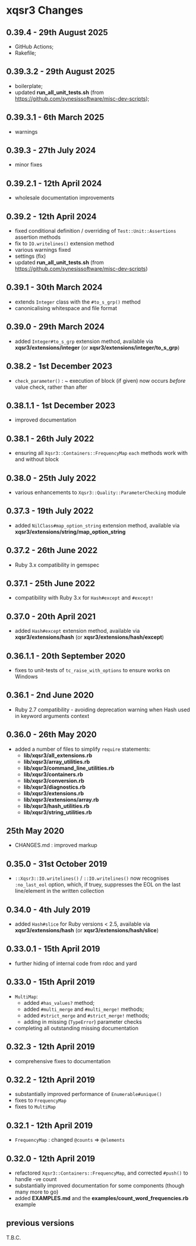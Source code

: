 # **xqsr3** Changes


## 0.39.4 - 29th August 2025

* GitHub Actions;
* Rakefile;


## 0.39.3.2 - 29th August 2025

* boilerplate;
* updated **run_all_unit_tests.sh** (from https://github.com/synesissoftware/misc-dev-scripts);


## 0.39.3.1 - 6th March 2025

* warnings


## 0.39.3 - 27th July 2024

* minor fixes


## 0.39.2.1 - 12th April 2024

* wholesale documentation improvements


## 0.39.2 - 12th April 2024

* fixed conditional definition / overriding of `Test::Unit::Assertions` assertion methods
* fix to `IO.writelines()` extension method
* various warnings fixed
* settings (fix)
* updated **run_all_unit_tests.sh** (from https://github.com/synesissoftware/misc-dev-scripts)


## 0.39.1 - 30th March 2024

* extends `Integer` class with the `#to_s_grp()` method
* canonicalising whitespace and file format


## 0.39.0 - 29th March 2024

* added `Integer#to_s_grp` extension method, available via **xqsr3/extensions/integer** (or **xqsr3/extensions/integer/to_s_grp**)


## 0.38.2 - 1st December 2023

* `check_parameter()` : ~ execution of block (if given) now occurs _before_ value check, rather than after


## 0.38.1.1 - 1st December 2023

* improved documentation


## 0.38.1 - 26th July 2022

* ensuring all `Xqsr3::Containers::FrequencyMap` `each` methods work with and without block


## 0.38.0 - 25th July 2022

* various enhancements to `Xqsr3::Quality::ParameterChecking` module


## 0.37.3 - 19th July 2022

* added `NilClass#map_option_string` extension method, available via **xqsr3/extensions/string/map_option_string**


## 0.37.2 - 26th June 2022

* Ruby 3.x compatibility in gemspec


## 0.37.1 - 25th June 2022

* compatibility with Ruby 3.x for `Hash#except` and `#except!`


## 0.37.0 - 20th April 2021

* added `Hash#except` extension method, available via **xqsr3/extensions/hash** (or **xqsr3/extensions/hash/except**)


## 0.36.1.1 - 20th September 2020

* fixes to unit-tests of `tc_raise_with_options` to ensure works on Windows


## 0.36.1 - 2nd June 2020

* Ruby 2.7 compatibility - avoiding deprecation warning when Hash used in keyword arguments context


## 0.36.0 - 26th May 2020

* added a number of files to simplify `require` statements:
  - **lib/xqsr3/all_extensions.rb**
  - **lib/xqsr3/array_utilities.rb**
  - **lib/xqsr3/command_line_utilities.rb**
  - **lib/xqsr3/containers.rb**
  - **lib/xqsr3/conversion.rb**
  - **lib/xqsr3/diagnostics.rb**
  - **lib/xqsr3/extensions.rb**
  - **lib/xqsr3/extensions/array.rb**
  - **lib/xqsr3/hash_utilities.rb**
  - **lib/xqsr3/string_utilities.rb**


## 25th May 2020

* CHANGES.md : improved markup


## 0.35.0 - 31st October 2019

* `::Xqsr3::IO.writelines()` / `::IO.writelines()` now recognises `:no_last_eol` option, which, if truey, suppresses the EOL on the last line/element in the written collection


## 0.34.0 - 4th July 2019

* added `Hash#slice` for Ruby versions < 2.5, available via **xqsr3/extensions/hash** (or **xqsr3/extensions/hash/slice**)


## 0.33.0.1 - 15th April 2019

* further hiding of internal code from rdoc and yard


## 0.33.0 - 15th April 2019

* `MultiMap`:
  - added `#has_values?` method;
  - added `#multi_merge` and `#multi_merge!` methods;
  - added `#strict_merge` and `#strict_merge!` methods;
  - adding in missing (`TypeError`) parameter checks
* completing all outstanding missing documentation


## 0.32.3 - 12th April 2019

* comprehensive fixes to documentation


## 0.32.2 - 12th April 2019

* substantially improved performance of `Enumerable#unique()`
* fixes to `FrequencyMap`
* fixes to `MultiMap`


## 0.32.1 - 12th April 2019

* `FrequencyMap` : changed `@counts` => `@elements`


## 0.32.0 - 12th April 2019

* refactored `Xqsr3::Containers::FrequencyMap`, and corrected `#push()` to handle -ve count
* substantially improved documentation for some components (though many more to go)
* added **EXAMPLES.md** and the **examples/count_word_frequencies.rb** example


## previous versions

T.B.C.


<!-- ########################### end of file ########################### -->

